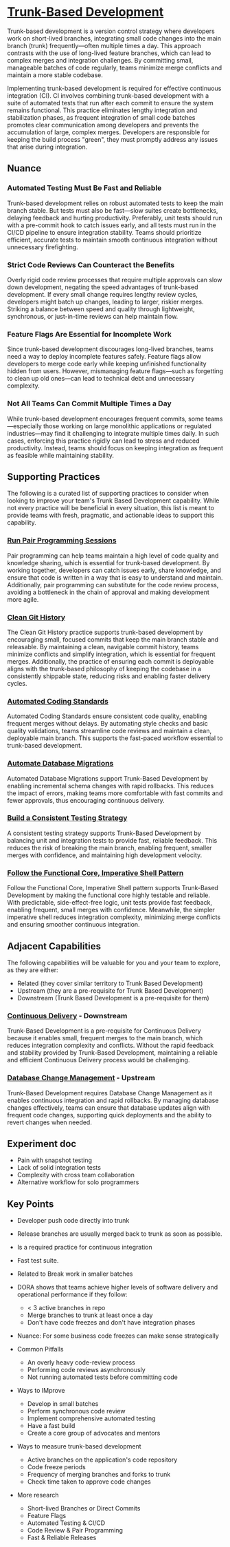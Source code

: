 # [Trunk-Based Development](https://dora.dev/devops-capabilities/technical/trunk-based-development/)

Trunk-based development is a version control strategy where developers work on short-lived branches, integrating small code changes into the main branch (trunk) frequently—often multiple times a day. This approach contrasts with the use of long-lived feature branches, which can lead to complex merges and integration challenges. By committing small, manageable batches of code regularly, teams minimize merge conflicts and maintain a more stable codebase.

Implementing trunk-based development is required for effective continuous integration (CI). CI involves combining trunk-based development with a suite of automated tests that run after each commit to ensure the system remains functional. This practice eliminates lengthy integration and stabilization phases, as frequent integration of small code batches promotes clear communication among developers and prevents the accumulation of large, complex merges. Developers are responsible for keeping the build process "green", they must promptly address any issues that arise during integration.

## Nuance

### Automated Testing Must Be Fast and Reliable

Trunk-based development relies on robust automated tests to keep the main branch stable. But tests must also be fast—slow suites create bottlenecks, delaying feedback and hurting productivity. Preferably, unit tests should run with a pre-commit hook to catch issues early, and all tests must run in the CI/CD pipeline to ensure integration stability. Teams should prioritize efficient, accurate tests to maintain smooth continuous integration without unnecessary firefighting.

### Strict Code Reviews Can Counteract the Benefits

Overly rigid code review processes that require multiple approvals can slow down development, negating the speed advantages of trunk-based development. If every small change requires lengthy review cycles, developers might batch up changes, leading to larger, riskier merges. Striking a balance between speed and quality through lightweight, synchronous, or just-in-time reviews can help maintain flow.

### Feature Flags Are Essential for Incomplete Work

Since trunk-based development discourages long-lived branches, teams need a way to deploy incomplete features safely. Feature flags allow developers to merge code early while keeping unfinished functionality hidden from users. However, mismanaging feature flags—such as forgetting to clean up old ones—can lead to technical debt and unnecessary complexity.

### Not All Teams Can Commit Multiple Times a Day

While trunk-based development encourages frequent commits, some teams—especially those working on large monolithic applications or regulated industries—may find it challenging to integrate multiple times daily. In such cases, enforcing this practice rigidly can lead to stress and reduced productivity. Instead, teams should focus on keeping integration as frequent as feasible while maintaining stability.

## Supporting Practices

The following is a curated list of supporting practices to consider when looking to improve your team's Trunk Based Development capability. While not every practice will be beneficial in every situation, this list is meant to provide teams with fresh, pragmatic, and actionable ideas to support this capability.

### [Run Pair Programming Sessions](/practices/run-pair-programming-sessions.md)

Pair programming can help teams maintain a high level of code quality and knowledge sharing, which is essential for trunk-based development. By working together, developers can catch issues early, share knowledge, and ensure that code is written in a way that is easy to understand and maintain. Additionally, pair programming can substitute for the code review process, avoiding a bottleneck in the chain of approval and making development more agile.

### [Clean Git History](/practices/clean-git-history.md)

The Clean Git History practice supports trunk-based development by encouraging small, focused commits that keep the main branch stable and releasable. By maintaining a clean, navigable commit history, teams minimize conflicts and simplify integration, which is essential for frequent merges. Additionally, the practice of ensuring each commit is deployable aligns with the trunk-based philosophy of keeping the codebase in a consistently shippable state, reducing risks and enabling faster delivery cycles.

### [Automated Coding Standards](/practices/automate-coding-standards.md)

Automated Coding Standards ensure consistent code quality, enabling frequent merges without delays. By automating style checks and basic quality validations, teams streamline code reviews and maintain a clean, deployable main branch. This supports the fast-paced workflow essential to trunk-based development.

### [Automate Database Migrations](/practices/automate-database-migrations.md)

Automated Database Migrations support Trunk-Based Development by enabling incremental schema changes with rapid rollbacks. This reduces the impact of errors, making teams more comfortable with fast commits and fewer approvals, thus encouraging continuous delivery.

### [Build a Consistent Testing Strategy](/practices/build-consistent-testing-strategy.md)

A consistent testing strategy supports Trunk-Based Development by balancing unit and integration tests to provide fast, reliable feedback. This reduces the risk of breaking the main branch, enabling frequent, smaller merges with confidence, and maintaining high development velocity.

### [Follow the Functional Core, Imperative Shell Pattern](/practices/follow-functional-core-imperative-shell.md)

Follow the Functional Core, Imperative Shell pattern supports Trunk-Based Development by making the functional core highly testable and reliable. With predictable, side-effect-free logic, unit tests provide fast feedback, enabling frequent, small merges with confidence. Meanwhile, the simpler imperative shell reduces integration complexity, minimizing merge conflicts and ensuring smoother continuous integration.

<!-- Include Implement feature flags when done -->

## Adjacent Capabilities

The following capabilities will be valuable for you and your team to explore, as they are either:

- Related (they cover similar territory to Trunk Based Development)
- Upstream (they are a pre-requisite for Trunk Based Development)
- Downstream (Trunk Based Development is a pre-requisite for them)

### [Continuous Delivery](/capabilities/continuous-delivery.md) - Downstream

Trunk-Based Development is a pre-requisite for Continuous Delivery because it enables small, frequent merges to the main branch, which reduces integration complexity and conflicts. Without the rapid feedback and stability provided by Trunk-Based Development, maintaining a reliable and efficient Continuous Delivery process would be challenging.

### [Database Change Management](/capabilities/database-change-management.md) - Upstream

Trunk-Based Development requires Database Change Management as it enables continuous integration and rapid rollbacks. By managing database changes effectively, teams can ensure that database updates align with frequent code changes, supporting quick deployments and the ability to revert changes when needed.

## Experiment doc

* Pain with snapshot testing
* Lack of solid integration tests
* Complexity with cross team collaboration
* Alternative workflow for solo programmers

## Key Points

* Developer push code directly into trunk
* Release branches are usually merged back to trunk as soon as possible.

* Is a required practice for continuous integration
* Fast test suite.

* Related to Break work in smaller batches

* DORA shows that teams achieve higher levels of software delivery and operational performance if they follow:
  * < 3 active branches in repo
  * Merge branches to trunk at least once a day
  * Don't have code freezes and don't have integration phases

* Nuance: For some business code freezes can make sense strategically

* Common Pitfalls
  * An overly heavy code-review process
  * Performing code reviews asynchronously
  * Not running automated tests before committing code

* Ways to IMprove
  * Develop in small batches
  * Perform synchronous code review
  * Implement comprehensive automated testing
  * Have a fast build
  * Create a core group of advocates and mentors

* Ways to measure trunk-based development
  * Active branches on the application's code repository
  * Code freeze periods
  * Frequency of merging branches and forks to trunk
  * Check time taken to approve code changes

* More research
  * Short-lived Branches or Direct Commits
  * Feature Flags
  * Automated Testing & CI/CD
  * Code Review & Pair Programming
  * Fast & Reliable Releases


  <!-- Next: Read Ways to improve trunk-based development in capability DORA page -->